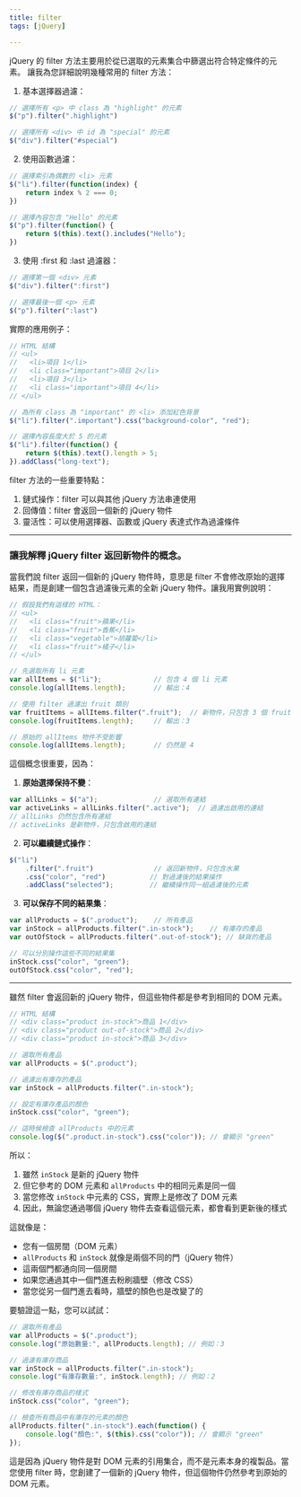 ```yaml
---
title: filter
tags: [jQuery]

---
```


jQuery 的 filter 方法主要用於從已選取的元素集合中篩選出符合特定條件的元素。
讓我為您詳細說明幾種常用的 filter 方法：

1. 基本選擇器過濾：

```javascript
// 選擇所有 <p> 中 class 為 "highlight" 的元素
$("p").filter(".highlight")

// 選擇所有 <div> 中 id 為 "special" 的元素
$("div").filter("#special")
```

2. 使用函數過濾：

```javascript
// 選擇索引為偶數的 <li> 元素
$("li").filter(function(index) {
    return index % 2 === 0;
})

// 選擇內容包含 "Hello" 的元素
$("p").filter(function() {
    return $(this).text().includes("Hello");
})
```

3. 使用 :first 和 :last 過濾器：

```javascript
// 選擇第一個 <div> 元素
$("div").filter(":first")

// 選擇最後一個 <p> 元素
$("p").filter(":last")
```

實際的應用例子：

```javascript
// HTML 結構
// <ul>
//   <li>項目 1</li>
//   <li class="important">項目 2</li>
//   <li>項目 3</li>
//   <li class="important">項目 4</li>
// </ul>

// 為所有 class 為 "important" 的 <li> 添加紅色背景
$("li").filter(".important").css("background-color", "red");

// 選擇內容長度大於 5 的元素
$("li").filter(function() {
    return $(this).text().length > 5;
}).addClass("long-text");
```

filter 方法的一些重要特點：

1. 鏈式操作：filter 可以與其他 jQuery 方法串連使用
2. 回傳值：filter 會返回一個新的 jQuery 物件
3. 靈活性：可以使用選擇器、函數或 jQuery 表達式作為過濾條件

---

### 讓我解釋 jQuery filter 返回新物件的概念。

當我們說 filter 返回一個新的 jQuery 物件時，意思是 filter 不會修改原始的選擇結果，而是創建一個包含過濾後元素的全新 jQuery 物件。讓我用實例說明：

```javascript
// 假設我們有這樣的 HTML：
// <ul>
//   <li class="fruit">蘋果</li>
//   <li class="fruit">香蕉</li>
//   <li class="vegetable">胡蘿蔔</li>
//   <li class="fruit">橘子</li>
// </ul>

// 先選取所有 li 元素
var allItems = $("li");             // 包含 4 個 li 元素
console.log(allItems.length);       // 輸出：4

// 使用 filter 過濾出 fruit 類別
var fruitItems = allItems.filter(".fruit");  // 新物件，只包含 3 個 fruit 元素
console.log(fruitItems.length);     // 輸出：3

// 原始的 allItems 物件不受影響
console.log(allItems.length);       // 仍然是 4
```

這個概念很重要，因為：

1. **原始選擇保持不變**：
```javascript
var allLinks = $("a");              // 選取所有連結
var activeLinks = allLinks.filter(".active");  // 過濾出啟用的連結
// allLinks 仍然包含所有連結
// activeLinks 是新物件，只包含啟用的連結
```

2. **可以繼續鏈式操作**：
```javascript
$("li")
    .filter(".fruit")               // 返回新物件，只包含水果
    .css("color", "red")           // 對過濾後的結果操作
    .addClass("selected");         // 繼續操作同一組過濾後的元素
```

3. **可以保存不同的結果集**：
```javascript
var allProducts = $(".product");    // 所有產品
var inStock = allProducts.filter(".in-stock");    // 有庫存的產品
var outOfStock = allProducts.filter(".out-of-stock"); // 缺貨的產品

// 可以分別操作這些不同的結果集
inStock.css("color", "green");
outOfStock.css("color", "red");
```
---
雖然 filter 會返回新的 jQuery 物件，但這些物件都是參考到相同的 DOM 元素。
```javascript
// HTML 結構
// <div class="product in-stock">商品 1</div>
// <div class="product out-of-stock">商品 2</div>
// <div class="product in-stock">商品 3</div>

// 選取所有產品
var allProducts = $(".product");

// 過濾出有庫存的產品
var inStock = allProducts.filter(".in-stock");

// 設定有庫存產品的顏色
inStock.css("color", "green");

// 這時候檢查 allProducts 中的元素
console.log($(".product.in-stock").css("color")); // 會顯示 "green"
```

所以：
1. 雖然 `inStock` 是新的 jQuery 物件
2. 但它參考的 DOM 元素和 `allProducts` 中的相同元素是同一個
3. 當您修改 `inStock` 中元素的 CSS，實際上是修改了 DOM 元素
4. 因此，無論您通過哪個 jQuery 物件去查看這個元素，都會看到更新後的樣式

這就像是：
- 您有一個房間（DOM 元素）
- `allProducts` 和 `inStock` 就像是兩個不同的門（jQuery 物件）
- 這兩個門都通向同一個房間
- 如果您通過其中一個門進去粉刷牆壁（修改 CSS）
- 當您從另一個門進去看時，牆壁的顏色也是改變了的

要驗證這一點，您可以試試：

```javascript
// 選取所有產品
var allProducts = $(".product");
console.log("原始數量:", allProducts.length); // 例如：3

// 過濾有庫存商品
var inStock = allProducts.filter(".in-stock");
console.log("有庫存數量:", inStock.length); // 例如：2

// 修改有庫存商品的樣式
inStock.css("color", "green");

// 檢查所有商品中有庫存的元素的顏色
allProducts.filter(".in-stock").each(function() {
    console.log("顏色:", $(this).css("color")); // 會顯示 "green"
});
```

這是因為 jQuery 物件是對 DOM 元素的引用集合，而不是元素本身的複製品。當您使用 filter 時，您創建了一個新的 jQuery 物件，但這個物件仍然參考到原始的 DOM 元素。